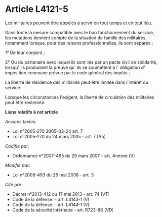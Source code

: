 # Article L4121-5

Les militaires peuvent être appelés à servir en tout temps et en tout lieu.

Dans toute la mesure compatible avec le bon fonctionnement du service, les mutations tiennent compte de la situation de
famille des militaires, notamment lorsque, pour des raisons professionnelles, ils sont séparés : 

1° De leur conjoint ; 

2° Ou du partenaire avec lequel ils sont liés par un pacte civil de solidarité, lorsqu' ils produisent la preuve qu' ils se
soumettent à l' obligation d' imposition commune prévue par le code général des impôts ; 

La liberté de résidence des militaires peut être limitée dans l'intérêt du service.

Lorsque les circonstances l'exigent, la liberté de circulation des militaires peut être restreinte.

**Liens relatifs à cet article**

_Anciens textes_:

  - Loi n°2005-270 2005-03-24 art. 7
  - Loi n°2005-270 du 24 mars 2005 - art. 7 (Ab)

_Codifié par_:

  - Ordonnance n°2007-465 du 29 mars 2007 - art. Annexe (V)

_Modifié par_:

  - Loi n°2008-493 du 26 mai 2008 - art. 3

_Cité par_:

  - Décret n°2013-412 du 17 mai 2013 - art. 74 (VT)
  - Code de la défense. - art. L4143-1 (V)
  - Code de la défense. - art. L4144-1 (V)
  - Code de la sécurité intérieure - art. R723-86 (VD)
